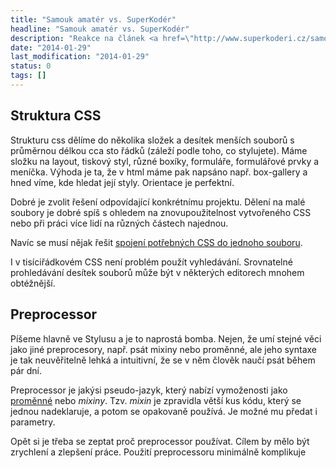 ```yaml
---
title: "Samouk amatér vs. SuperKodér"
headline: "Samouk amatér vs. SuperKodér"
description: "Reakce na článek <a href=\"http://www.superkoderi.cz/samouk-amater-vs-superkoder\">Samouk amatér vs. SuperKodér</a> z webu superkoderi.cz."
date: "2014-01-29"
last_modification: "2014-01-29"
status: 0
tags: []
---
```


## Struktura CSS

Strukturu css dělíme do několika složek a desítek menších souborů s průměrnou délkou cca sto řádků (záleží podle toho, co stylujete). Máme složku na layout, tiskový styl, různé boxíky, formuláře, formulářové prvky a meníčka. Výhoda je ta, že v html máme pak napsáno např. box-gallery a hned víme, kde hledat její styly. Orientace je perfektní.

Dobré je zvolit řešení odpovídající konkrétnímu projektu. Dělení na malé soubory je dobré spíš s ohledem na znovupoužitelnost vytvořeného CSS nebo při práci více lidí na různých částech najednou.

Navíc se musí nějak řešit [spojení potřebných CSS do jednoho souboru](/slouceni-js-css).

I v tisíciřádkovém CSS není problém použít vyhledávání. Srovnatelné prohledávání desítek souborů může být v některých editorech mnohem obtéžnější.

## Preprocessor

Píšeme hlavně ve Stylusu a je to naprostá bomba. Nejen, že umí stejné věci jako jiné preprocesory, např. psát mixiny nebo proměnné, ale jeho syntaxe je tak neuvěřitelně lehká a intuitivní, že se v něm člověk naučí psát během pár dní.

Preprocessor je jakýsi pseudo-jazyk, který nabízí vymoženosti jako [proměnné](/var) nebo *mixiny*. Tzv. *mixin* je zpravidla větší kus kódu, který se jednou nadeklaruje, a potom se opakovaně používá. Je možné mu předat i parametry.

Opět si je třeba se zeptat proč preprocessor používat. Cílem by mělo být zrychlení a zlepšení práce. Použití preprocessoru minimálně komplikuje
